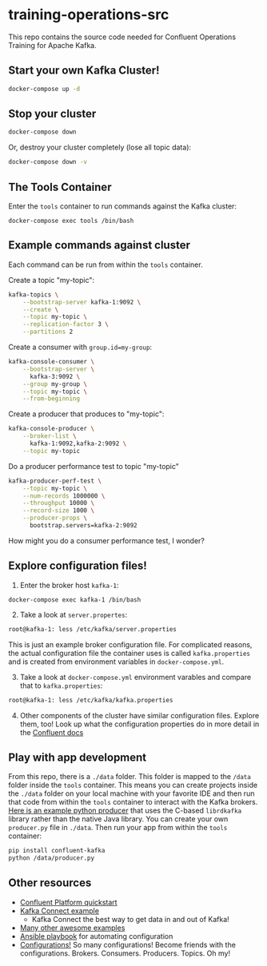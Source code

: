 # training-operations-src

This repo contains the source code needed for Confluent Operations Training for Apache Kafka.

## Start your own Kafka Cluster!

```bash
docker-compose up -d
```

## Stop your cluster

```bash
docker-compose down
```

Or, destroy your cluster completely (lose all topic data):

```bash
docker-compose down -v
```

## The Tools Container

Enter the `tools` container to run commands against the Kafka cluster:

```
docker-compose exec tools /bin/bash
```

## Example commands against cluster

Each command can be run from within the `tools` container.

Create a topic "my-topic":

```bash
kafka-topics \
    --bootstrap-server kafka-1:9092 \
    --create \
    --topic my-topic \
    --replication-factor 3 \
    --partitions 2
```

Create a consumer with `group.id=my-group`:

```bash
kafka-console-consumer \
    --bootstrap-server \
      kafka-3:9092 \
    --group my-group \
    --topic my-topic \
    --from-beginning
```

Create a producer that produces to "my-topic":

```bash
kafka-console-producer \
    --broker-list \
      kafka-1:9092,kafka-2:9092 \
    --topic my-topic
```

Do a producer performance test to topic "my-topic"

```bash
kafka-producer-perf-test \
    --topic my-topic \
    --num-records 1000000 \
    --throughput 10000 \
    --record-size 1000 \
    --producer-props \
      bootstrap.servers=kafka-2:9092

```

How might you do a consumer performance test, I wonder?

## Explore configuration files!

1. Enter the broker host `kafka-1`:

```
docker-compose exec kafka-1 /bin/bash
```
2. Take a look at `server.propertes`:

```bash
root@kafka-1: less /etc/kafka/server.properties
```

This is just an example broker configuration file. For complicated reasons, the actual configuration file the container uses is called `kafka.properties` and is created from environment variables in `docker-compose.yml`. 

3. Take a look at `docker-compose.yml` environment varables and compare that to `kafka.properties`:
```bash
root@kafka-1: less /etc/kafka/kafka.properties
```

4. Other components of the cluster have similar configuration files. Explore them, too! Look up what the configuration properties do in more detail in the [Confluent docs](https://docs.confluent.io/current/installation/configuration/index.html)

## Play with app development

From this repo, there is a `./data` folder. This folder is mapped to the `/data` folder inside the `tools` container. This means you can create projects inside the `./data` folder on your local machine with your favorite IDE and then run that code from within the `tools` container to interact with the Kafka brokers. [Here is an example python producer](https://github.com/confluentinc/confluent-kafka-python/blob/master/examples/producer.py) that uses the C-based `librdkafka` library rather than the native Java library. You can create your own `producer.py` file in `./data`. Then run your app from within the `tools` container:
```bash
pip install confluent-kafka
python /data/producer.py
```

## Other resources

* [Confluent Platform quickstart](https://docs.confluent.io/current/quickstart/ce-docker-quickstart.html#step-6-stop-docker)
* [Kafka Connect example](https://github.com/confluentinc/examples/tree/5.2.1-post/mysql-debezium)
  * Kafka Connect the best way to get data in and out of Kafka!
* [Many other awesome examples](https://github.com/confluentinc/examples)
* [Ansible playbook](https://github.com/confluentinc/cp-ansible) for automating configuration
* [Configurations!](https://docs.confluent.io/current/installation/configuration/index.html) So many configurations! Become friends with the configurations. Brokers. Consumers. Producers. Topics. Oh my!



